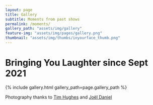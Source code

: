 ```yaml
---
layout: page
title: Gallery
subtitle: Moments from past shows
permalink: /moments/
gallery_path: "assets/img/gallery"
feature-img: "assets/img/pages/gallery.png"
thumbnail: "assets/img/thumbs/inyourface_thumb.png"
---
```


# Bringing You Laughter since Sept 2021

{% include gallery.html gallery_path=page.gallery_path %}

Photography thanks to [Tim Hughes](https://www.instagram.com/timhughesphotos/) and [Joël Daniel](https://www.instagram.com/theurb4ncaveman/)